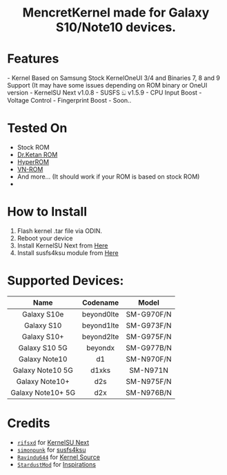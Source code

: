 
<h1 align="center"> MencretKernel made for Galaxy S10/Note10 devices.</h1>

<h1>Features</h1>
-  Kernel Based on Samsung Stock KernelOneUI 3/4 and Binaries 7, 8 and 9 Support (It may have some issues depending on ROM binary or OneUI version
-  KernelSU Next v1.0.8
-  SUSFS ඞ v1.5.9
-  CPU Input Boost
-  Voltage Control
-  Fingerprint Boost
-  Soon..  

# Tested On

- Stock ROM 
- [Dr.Ketan ROM](https://xdaforums.com/t/31-07-24-i-n975f-i-n976b-i-n976n-i-n970f-i-dr-ketan-rom-i-oneui-4-1-i-oneui-3-1.3962839)
- [HyperROM](https://xdaforums.com/t/rom-n10-n10plus-n105g-14-jan-23-v1-1s-hyper-rom-be-unique.4268123)
- [VN-ROM](https://t.me/vnromchannel/394)
- And more... (It should work if your ROM is based on stock ROM)
- 
<h1>How to Install</h1>

1. Flash kernel .tar file via ODIN.
2. Reboot your device
3. Install KernelSU Next from [Here](https://github.com/KernelSU-Next/KernelSU-Next/releases)
4. Install susfs4ksu module from [Here](https://github.com/sidex15/susfs4ksu-module/releases)

# Supported Devices:

|        Name       |  Codename  |    Model   |
:------------------:|:----------:|:----------:|
|    Galaxy S10e    | beyond0lte | SM-G970F/N |
|     Galaxy S10    | beyond1lte | SM-G973F/N |
|    Galaxy S10+    | beyond2lte | SM-G975F/N |
|   Galaxy S10 5G   |   beyondx  | SM-G977B/N |
|   Galaxy Note10   |     d1     | SM-N970F/N |
|  Galaxy Note10 5G |    d1xks   |  SM-N971N  |
|   Galaxy Note10+  |     d2s    | SM-N975F/N |
| Galaxy Note10+ 5G |     d2x    | SM-N976B/N |

# Credits

- [`rifsxd`](https://github.com/rifsxd) for [KernelSU Next](https://github.com/KernelSU-Next/KernelSU-Next)
- [`simonpunk`](https://github.com/simonpunk) for [susfs4ksu](https://gitlab.com/simonpunk/susfs4ksu)
- [`Ravindu644`](https://github.com/ravindu644) for [Kernel Source](https://github.com/ravindu644/samsung_exynos9820_stock)
- [`StardustMod`](https://github.com/StardustMod) for [Inspirations](https://github.com/StardustMod/android_kernel_samsung_exynos9820)


